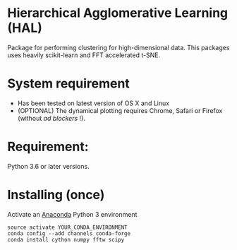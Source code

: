 # Hierarchical Agglomerative Learning (HAL)
Package for performing clustering for high-dimensional data. This packages uses heavily scikit-learn and FFT accelerated t-SNE.

# System requirement
* Has been tested on latest version of OS X and Linux
* (OPTIONAL) The dynamical plotting requires Chrome, Safari or Firefox (without *ad blockers* !).
# Requirement:
Python 3.6 or later versions.

# Installing (once)
Activate an [Anaconda](https://conda.io/docs/user-guide/tasks/manage-environments.html) Python 3 environment
```
source activate YOUR_CONDA_ENVIRONMENT
conda config --add channels conda-forge
conda install cython numpy fftw scipy



